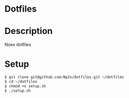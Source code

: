 # Dotfiles

# Description
Noes dotfiles 

# Setup 

```sh 
$ git clone git@github.com:Np2x/dotfiles.git ~/dotfiles
$ cd ~/dotfiles
$ chmod +x setup.sh
$ ./setup.sh
```

